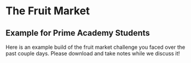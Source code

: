 # The Fruit Market  
## Example for Prime Academy Students

Here is an example build of the fruit market challenge you faced over the past couple days. Please download and take notes while we discuss it!
